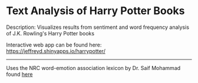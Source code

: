 # Text Analysis of Harry Potter Books
Description: Visualizes results from sentiment and word frequency analysis of J.K. Rowling's Harry Potter books

Interactive web app can be found here: https://jeffreyd.shinyapps.io/harrypotter/

___

Uses the NRC word-emotion association lexicon by Dr. Saif Mohammad found [here](https://saifmohammad.com/WebPages/NRC-Emotion-Lexicon.htm)
